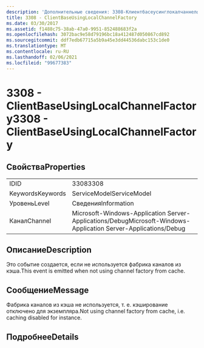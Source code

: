 ```yaml
---
description: 'Дополнительные сведения: 3308-Клиентбасеусинглокалчаннелфактори'
title: 3308 - ClientBaseUsingLocalChannelFactory
ms.date: 03/30/2017
ms.assetid: f1488c75-38ab-47a0-9951-852488683f2a
ms.openlocfilehash: 3072bac9e58d79196bc18a412487d050867cd892
ms.sourcegitcommit: ddf7edb67715a5b9a45e3dd44536dabc153c1de0
ms.translationtype: MT
ms.contentlocale: ru-RU
ms.lasthandoff: 02/06/2021
ms.locfileid: "99677383"
---
```

# <a name="3308---clientbaseusinglocalchannelfactory"></a><span data-ttu-id="806c6-103">3308 - ClientBaseUsingLocalChannelFactory</span><span class="sxs-lookup"><span data-stu-id="806c6-103">3308 - ClientBaseUsingLocalChannelFactory</span></span>

## <a name="properties"></a><span data-ttu-id="806c6-104">Свойства</span><span class="sxs-lookup"><span data-stu-id="806c6-104">Properties</span></span>  
  
|||  
|-|-|  
|<span data-ttu-id="806c6-105">ID</span><span class="sxs-lookup"><span data-stu-id="806c6-105">ID</span></span>|<span data-ttu-id="806c6-106">3308</span><span class="sxs-lookup"><span data-stu-id="806c6-106">3308</span></span>|  
|<span data-ttu-id="806c6-107">Keywords</span><span class="sxs-lookup"><span data-stu-id="806c6-107">Keywords</span></span>|<span data-ttu-id="806c6-108">ServiceModel</span><span class="sxs-lookup"><span data-stu-id="806c6-108">ServiceModel</span></span>|  
|<span data-ttu-id="806c6-109">Уровень</span><span class="sxs-lookup"><span data-stu-id="806c6-109">Level</span></span>|<span data-ttu-id="806c6-110">Сведения</span><span class="sxs-lookup"><span data-stu-id="806c6-110">Information</span></span>|  
|<span data-ttu-id="806c6-111">Канал</span><span class="sxs-lookup"><span data-stu-id="806c6-111">Channel</span></span>|<span data-ttu-id="806c6-112">Microsoft-Windows-Application Server-Applications/Debug</span><span class="sxs-lookup"><span data-stu-id="806c6-112">Microsoft-Windows-Application Server-Applications/Debug</span></span>|  
  
## <a name="description"></a><span data-ttu-id="806c6-113">Описание</span><span class="sxs-lookup"><span data-stu-id="806c6-113">Description</span></span>  

 <span data-ttu-id="806c6-114">Это событие создается, если не используется фабрика каналов из кэша.</span><span class="sxs-lookup"><span data-stu-id="806c6-114">This event is emitted when not using channel factory from cache.</span></span>  
  
## <a name="message"></a><span data-ttu-id="806c6-115">Сообщение</span><span class="sxs-lookup"><span data-stu-id="806c6-115">Message</span></span>  

 <span data-ttu-id="806c6-116">Фабрика каналов из кэша не используется, т. е. кэширование отключено для экземпляра.</span><span class="sxs-lookup"><span data-stu-id="806c6-116">Not using channel factory from cache, i.e. caching disabled for instance.</span></span>  
  
## <a name="details"></a><span data-ttu-id="806c6-117">Подробнее</span><span class="sxs-lookup"><span data-stu-id="806c6-117">Details</span></span>
